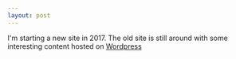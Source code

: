 ```yaml
---
layout: post
---
```


I'm starting a new site in 2017. The old site is still around with
some interesting content hosted on [Wordpress](https://vaskoz.wordpress.com/)
